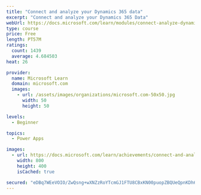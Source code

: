 ```yaml
---
title: "Connect and analyze your Dynamics 365 data​"
excerpt: "Connect and analyze your Dynamics 365 Data​"
webUrl: https://docs.microsoft.com/learn/modules/connect-analyze-dynamics-365-data/
type: course
price: Free
length: PT57M
ratings:
  count: 1439
  average: 4.684503
heat: 26

provider:
  name: Microsoft Learn
  domain: microsoft.com
  images:
    - url: /assets/images/organizations/microsoft.com-50x50.jpg
      width: 50
      height: 50

levels:
  - Beginner

topics:
  - Power Apps

images:
  - url: https://docs.microsoft.com/learn/achievements/connect-and-analyze-your-microsoft-dynamics-365-data-social.png
    width: 800
    height: 400
    isCached: true

secured: "eDBq7WEeVOIO/ZwQsng+wXNZzRoYTcmGJ1FTU8CBxKN00puopZBQUeQpnKDh6sG8HrIYf/PCEhAPOy/synDfpBMFihXUheRHKqCnT3eoioGFgjhn/VSTwmGu8UmEsgKTXYhR4K1A1Kq+ppKOv6I678vUoOAztZePTNNu7g12yOCMLKv9t6AGQV9HyVnUg+XHej9op/mHh1PKLYskh3R95FkTcy3Rhncp2I+6XkDHALLOjErzjEYgEAmZ8HijtuXO5SP+eZg+xnyHG8WxKgNAZu459tjDYDs+BaqrVTBzrd8kM5iMIjjVNkPv56aOGoQmHFR0jmbwJnTPpZNfc+W4NSdL4dny4YZrIsFLkYEKB19Ls/DLSGEaJJs4YhMfOzlnqBBWDgYqsokeA9VGIiRa6xvVjgmZuj8XKWYgGsbeZIw=;d4eQbSkCIunlsotHko9cWQ=="
---
```


